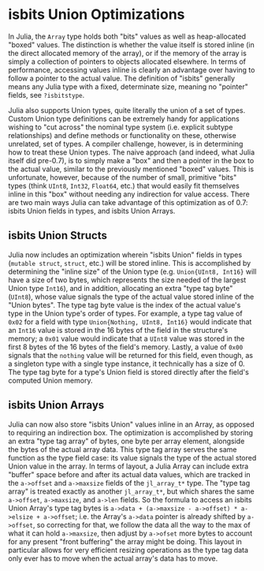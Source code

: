 # isbits Union Optimizations

In Julia, the `Array` type holds both "bits" values as well as heap-allocated "boxed" values. The distinction is whether the value itself is stored inline (in the direct allocated memory of the array), or if the memory of the array is simply a collection of pointers to objects allocated elsewhere. In terms of performance, accessing values inline is clearly an advantage over having to follow a pointer to the actual value. The definition of "isbits" generally means any Julia type with a fixed, determinate size, meaning no "pointer" fields, see `?isbitstype`.

Julia also supports Union types, quite literally the union of a set of types. Custom Union type definitions can be extremely handy for applications wishing to "cut across" the nominal type system (i.e. explicit subtype relationships) and define methods or functionality on these, otherwise unrelated, set of types. A compiler challenge, however, is in determining how to treat these Union types. The naive approach (and indeed, what Julia itself did pre-0.7), is to simply make a "box" and then a pointer in the box to the actual value, similar to the previously mentioned "boxed" values. This is unfortunate, however, because of the number of small, primitive "bits" types (think `UInt8`, `Int32`, `Float64`, etc.) that would easily fit themselves inline in this "box" without needing any indirection for value access. There are two main ways Julia can take advantage of this optimization as of 0.7: isbits Union fields in types, and isbits Union Arrays.

## isbits Union Structs

Julia now includes an optimization wherein "isbits Union" fields in types (`mutable struct`, `struct`, etc.) will be stored inline. This is accomplished by determining the "inline size" of the Union type (e.g. `Union{UInt8, Int16}` will have a size of two bytes, which represents the size needed of the largest Union type `Int16`), and in addition, allocating an extra "type tag byte" (`UInt8`), whose value signals the type of the actual value stored inline of the "Union bytes". The type tag byte value is the index of the actual value's type in the Union type's order of types. For example, a type tag value of `0x02` for a field with type `Union{Nothing, UInt8, Int16}` would indicate that an `Int16` value is stored in the 16 bytes of the field in the structure's memory; a `0x01` value would indicate that a `UInt8` value was stored in the first 8 bytes of the 16 bytes of the field's memory. Lastly, a value of `0x00` signals that the `nothing` value will be returned for this field, even though, as a singleton type with a single type instance, it technically has a size of 0. The type tag byte for a type's Union field is stored directly after the field's computed Union memory.

## isbits Union Arrays

Julia can now also store "isbits Union" values inline in an Array, as opposed to requiring an indirection box. The optimization is accomplished by storing an extra "type tag array" of bytes, one byte per array element, alongside the bytes of the actual array data. This type tag array serves the same function as the type field case: its value signals the type of the actual stored Union value in the array. In terms of layout, a Julia Array can include extra "buffer" space before and after its actual data values, which are tracked in the `a->offset` and `a->maxsize` fields of the `jl_array_t*` type. The "type tag array" is treated exactly as another `jl_array_t*`, but which shares the same `a->offset`, `a->maxsize`, and `a->len` fields. So the formula to access an isbits Union Array's type tag bytes is `a->data + (a->maxsize - a->offset) * a->elsize + a->offset`; i.e. the Array's `a->data` pointer is already shifted by `a->offset`, so correcting for that, we follow the data all the way to the max of what it can hold `a->maxsize`, then adjust by `a->ofset` more bytes to account for any present "front buffering" the array might be doing. This layout in particular allows for very efficient resizing operations as the type tag data only ever has to move when the actual array's data has to move.